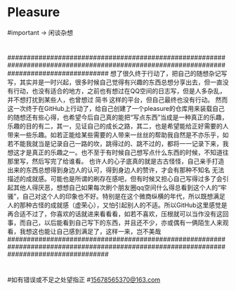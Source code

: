 # Pleasure
#important -> 闲谈杂想
#
#
#
#
#
#
#
#
#
#
#
#
#
#
#
#
#
#
#
#
#
#
#
#
#
#
#
#
#
#
#
#
#
#
#
#
#
#
#
#
#
#
#
#
#
#
#
#
#
#
#
#
##########################################################################################################################################
想了很久终于行动了，把自己的随想杂记写写，其实并是一时兴起，很多时候自己觉得有兴趣的东西总想分享出去，但一直没有行动，也没有适合的地方，之前也有想过在QQ空间的日志写，但是人多杂乱，并不想打扰到某些人，也曾想过 简书 这样的平台，但自己最终也没有行动。
然而这一次终于在GitHub上行动了，给自己创建了一个pleasure的仓库用来装载自己的随想还有些心得，也希望今后自己真的能把“写点东西”当成是一种真正的乐趣，乐趣的目的有二，其一，见证自己的成长之路，其二，也是希望能给正好需要的人带来一些乐趣。如若正能给某些需要的人带来一丝丝的帮助我自然是不亦乐乎，如若不能我就当是记录自己一路的坎，跳得过的、跳不过的，都将一一记录下来，我想这才是真正的乐趣之一。也不至于有时候自己想写点什么东西的时候，不知道往那里写，然后写完了给谁看。
也许人的心子底真的就是古古怪怪，自己亲手打造出来的东西总想得到身边人的认可，得到身边人的赞许，才会有那种不知名 无法描述的成就感。可能也是所谓的刷存在感吧，但有时候又担心自己写得过多了会引起其他人得厌恶，想想自己如果每次刷个朋友圈qq空间什么得总看到这个人的“牢骚”，自己对这个人的印象也不好。特别是在这个微商纵横的年代，所以既想满足人的那种古怪的成就感（虚荣心），又怕引起别人的不适。所以GitHub这里感觉是再合适不过了，你喜欢的话就进来看看看，如若不喜欢，压根就可以当作没有这回事，而自己，以后能看到自己写下的东西，并且还不少，亦或偶有一俩陌生人来观看，我想这也能让自己感到满足了，这样一来，岂不美哉##########################################################################################################################################
#
#
#
#
#
#
#如有错误或不足之处望指正
#15678565370@163.com
